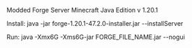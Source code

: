 Modded Forge Server
Minecraft Java Edition v 1.20.1

Install:
java -jar forge-1.20.1-47.2.0-installer.jar --installServer

Run:
java -Xmx6G -Xms6G-jar FORGE_FILE_NAME.jar --nogui